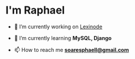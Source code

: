 <h1 align="left">I'm Raphael</h1>


- 🔭 I’m currently working on [Lexinode](https://github.com/Raphael-Soares/Grafos)

- 🌱 I’m currently learning **MySQL, Django**

- 📫 How to reach me **soaresphaell@gmail.com**


